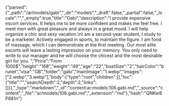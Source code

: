 {"parsed":{"_path":"/ar/models/gabi","_dir":"models","_draft":false,"_partial":false,"_locale":"","_empty":true,"title":"Gabi","description":"I provide expensive escort services. It helps me to be more confident and makes me feel free. I meet men with great pleasure and always in a great mood. I will help organize a chic and sexy vacation.\nI am a second-year student, I study to be a marketer. Actively engaged in sports, to maintain the figure. I am fond of massage, which I can demonstrate at the first meeting. Our most elite escorts will leave a lasting impression on your memory. You only need to write to our manager and he will choose the chicest and the most desirable girl for you. ","Price":"From 1000$","height":"168","weight":"49","age":"22","bustSize":"2","hairColor":"brunet","visa":"GB","folder":"gabi","mainImage":"1.webp","images":["2.webp","3.webp"],"body":{"type":"root","children":[],"toc":{"title":"","searchDepth":2,"depth":2,"links":[]}},"_type":"markdown","_id":"content:ar:models:106.gabi.md","_source":"content","_file":"ar/models/106.gabi.md","_extension":"md"},"hash":"QNKw8P681n"}